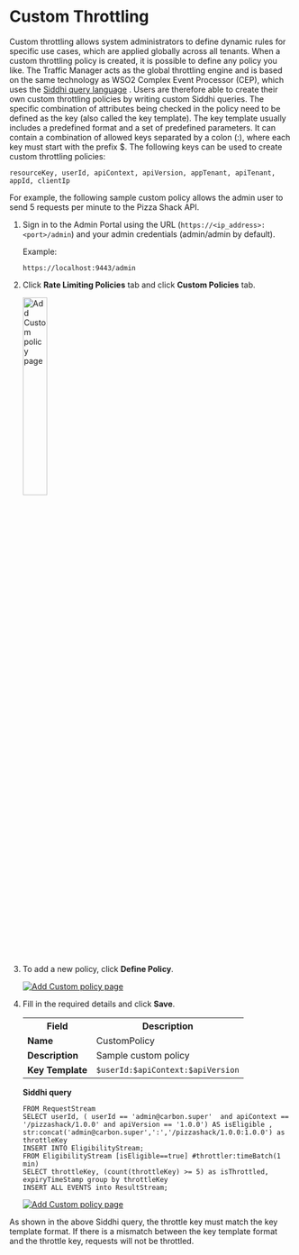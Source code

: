 # Custom Throttling

Custom throttling allows system administrators to define dynamic rules for specific use cases, which are applied globally across all tenants. When a custom throttling policy is created, it is possible to define any policy you like. The Traffic Manager acts as the global throttling engine and is based on the same technology as WSO2 Complex Event Processor (CEP), which uses the [Siddhi query language](https://docs.wso2.com/complex-event-processor/SiddhiQL+Guide+3.1) . Users are therefore able to create their own custom throttling policies by writing custom Siddhi queries. The specific combination of attributes being checked in the policy need to be defined as the key (also called the key template). The key template usually includes a predefined format and a set of predefined parameters. It can contain a combination of allowed keys separated by a colon (:), where each key must start with the prefix $. The following keys can be used to create custom throttling policies:

`resourceKey, userId, apiContext, apiVersion, appTenant, apiTenant, appId, clientIp`

For example, the following sample custom policy allows the admin user to send 5 requests per minute to the Pizza Shack API. 

1.  Sign in to the Admin Portal using the URL (`https://<ip_address>:<port>/admin`) and your admin credentials (admin/admin by default).
      
     Example:

     `https://localhost:9443/admin`

2.  Click **Rate Limiting Policies** tab and click **Custom Policies** tab.

     <a href="{{base_path}}/assets/img/learn/custom_policy_left_tag.png"><img src="{{base_path}}/assets/img/learn/custom_policy_left_tag.png" alt="Add Custom policy page" width="30%"></a>
    
3.  To add a new policy, click **Define Policy**.

    [![Add Custom policy page]({{base_path}}/assets/img/learn/click_custom_policy.png)]({{base_path}}/assets/img/learn/click_custom_policy.png)

4.  Fill in the required details and click **Save**.
    
    <table>
    <tr>
    <th> 
    <b>Field</b></th>
    <th>
    <b>Description</b>
    </th>
    </tr>
    <tr>
    <td> 
    <b>Name</td>
    <td>
    CustomPolicy
    </td>
    </tr>
    <tr>
    <td> 
    <b>Description</b></td>
    <td> 
    Sample custom policy</td>
    </tr>
    <tr>
    <td> 
    <b>Key Template</b>
    </td>
    <td> <code>$userId:$apiContext:$apiVersion</code>
    </tr>
    </tr>
    </table>
 
    **Siddhi query**

    ```
    FROM RequestStream
    SELECT userId, ( userId == 'admin@carbon.super'  and apiContext == '/pizzashack/1.0.0' and apiVersion == '1.0.0') AS isEligible ,
    str:concat('admin@carbon.super',':','/pizzashack/1.0.0:1.0.0') as throttleKey
    INSERT INTO EligibilityStream;
    FROM EligibilityStream [isEligible==true] #throttler:timeBatch(1 min)
    SELECT throttleKey, (count(throttleKey) >= 5) as isThrottled, expiryTimeStamp group by throttleKey
    INSERT ALL EVENTS into ResultStream;
    ```

    [![Add Custom policy page]({{base_path}}/assets/img/learn/throttling-custom-policy.png)]({{base_path}}/assets/img/learn/throttling-custom-policy.png)

As shown in the above Siddhi query, the throttle key must match the key template format. If there is a mismatch between the key template format and the throttle key, requests will not be throttled.

